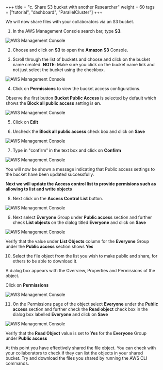 +++
title = "c. Share S3 bucket with another Researcher"
weight = 60
tags = ["tutorial", "dashboard", "ParallelCluster"]
+++


We will now share files with your collaborators via an S3 bucket.

1.	In the AWS Management Console search bar, type **S3**.

![AWS Management Console](/images/hpc-aws-parallelcluster-workshop/S3/S3Service.png)

2.	Choose and click on **S3** to open the **Amazon S3** Console.

3.	Scroll through the list of buckets and choose and click on the bucket name created. **NOTE**: Make sure you click on the bucket name link and not just select the bucket using the checkbox.

![AWS Management Console](/images/hpc-aws-parallelcluster-workshop/S3/S3SelectBucketLink.png)

4.	Click on **Permissions** to view the bucket access configurations.

Observe the first button **Bucket Public Access** is selected by default which shows the **Block all public access** setting is **on**.

![AWS Management Console](/images/hpc-aws-parallelcluster-workshop/S3/S3BucketPermissions.png)


5.	Click on **Edit**

6.	Uncheck the **Block all public access** check box and click on **Save**

![AWS Management Console](/images/hpc-aws-parallelcluster-workshop/S3/S3BucketPermissionsBucketPublic1.png)

7.	Type in "confirm" in the text box and click on **Confirm**

![AWS Management Console](/images/hpc-aws-parallelcluster-workshop/S3/S3BucketPermissionsBucketPublic2.png)

You will now be shown a message indicating that Public access settings to the bucket have been updated successfully.

**Next we will update the Access control list to provide permisions such as allowing to list and write objects**


8.	Next click on the **Access Control List** button.

![AWS Management Console](/images/hpc-aws-parallelcluster-workshop/S3/S3BucketPermissionsBucketPublic4.png)


9.	Next select **Everyone** Group under **Public access** section and further check **List objects** on the dialog titled **Everyone** and click on **Save**

![AWS Management Console](/images/hpc-aws-parallelcluster-workshop/S3/S3BucketPermissionsBucketPublic5.png)

Verify that the value under **List Objects** column for the **Everyone** Group under the **Public access** section shows **Yes**


10.	Select the file object from the list you wish to make public and share, for others to be able to download it. 

A dialog box appears with the Overview, Properties and Permissions of the object.

Click on **Permissions**

![AWS Management Console](/images/hpc-aws-parallelcluster-workshop/S3/S3BucketPermissionsObjectPublic1.png)

11.	On the Permissions page of the object select **Everyone** under the **Public access** section and further check the **Read object** check box in the dialog box labelled **Everyone** and click on **Save**

![AWS Management Console](/images/hpc-aws-parallelcluster-workshop/S3/S3BucketPermissionsObjectPublic2.png)


Verify that the **Read Object** value is set to **Yes** for the **Everyone** Group under **Public access**

At this point you have effectively shared the file object. You can check with your collaborators to check if they can list the objects in your shared bucket. Try and download the files you shared by running the AWS CLI commands.
